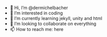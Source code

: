- 👋 Hi, I’m @dermichelbacher
- 👀 I’m interested in coding
- 🌱 I’m currently learning jekyll, unity and html
- 💞️ I’m looking to collaborate on everything
- 📫 How to reach me: here

<!---
dermichelbacher/dermichelbacher is a ✨ special ✨ repository because its `README.md` (this file) appears on your GitHub profile.
You can click the Preview link to take a look at your changes.
--->
